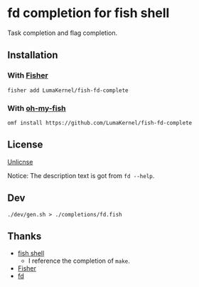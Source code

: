 # fd completion for fish shell

Task completion and flag completion.

## Installation

### With [Fisher](https://github.com/jorgebucaran/fisher)

```fish
fisher add LumaKernel/fish-fd-complete
```

### With [oh-my-fish](https://github.com/oh-my-fish/oh-my-fish)

```fish
omf install https://github.com/LumaKernel/fish-fd-complete
```

## License

[Unlicnse](LICENSE)

Notice: The description text is got from `fd --help`.

## Dev

```
./dev/gen.sh > ./completions/fd.fish
```

## Thanks

* [fish shell](https://github.com/fish-shell/fish-shell)
  * I reference the completion of `make`.
* [Fisher](https://github.com/jorgebucaran/fisher)
* [fd](https://github.com/sharkdp/fd)
